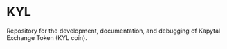 # KYL
Repository for the development, documentation, and debugging of Kapytal Exchange Token (KYL coin).
